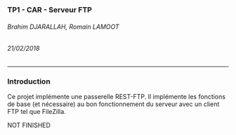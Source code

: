 ### TP1 - CAR - Serveur FTP    
######  Brahim DJARALLAH, Romain LAMOOT     
###### 21/02/2018    
_____________________________________

### Introduction

Ce projet implémente une passerelle REST-FTP.
Il implémente les fonctions de base (et nécessaire) au bon fonctionnement du serveur avec un client FTP tel que FileZilla.

NOT FINISHED

